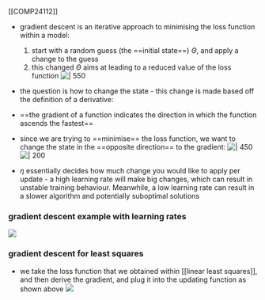 [[COMP24112]]

- gradient descent is an iterative approach to minimising the loss function within a model:
	1. start with a random guess (the ==initial state==) $\Theta$, and apply a change to the guess
	2. this changed $\Theta$ aims at leading to a reduced value of the loss function
![ | 550 ](https://i.imgur.com/OP69rft.png)

- the question is how to change the state - this change is made based off the definition of a derivative:
- ==the gradient of a function indicates the direction in which the function ascends the fastest==
- since we are trying to ==minimise== the loss function, we want to change the state in the ==opposite direction== to the gradient:
![ | 450](https://i.imgur.com/cUgoxo0.png)
![ | 200](https://i.imgur.com/SUN5rbs.png)
- $\eta$ essentially decides how much change you would like to apply per update - a high learning rate will make big changes, which can result in unstable training behaviour. Meanwhile, a low learning rate can result in a slower algorithm and potentially suboptimal solutions

### gradient descent example with learning rates
![](https://i.imgur.com/jhvDKif.png)

### gradient descent for least squares

- we take the loss function that we obtained within [[linear least squares]], and then derive the gradient, and plug it into the updating function as shown above
![](https://i.imgur.com/kh6upkk.png)
